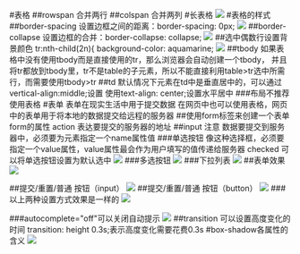 #表格
##rowspan
	合并两行
##colspan
	合并两列
#长表格
![](/img/0726/1.png)
#表格的样式
##border-spacing
	设置边框之间的距离：border-spacing: 0px;
![](/img/0726/2.png)
##border-collapse
	设置边框的合并：border-collapse: collapse;
![](/img/0726/3.png)
##选中偶数行设置背景颜色
	tr:nth-child(2n){
            background-color: aquamarine;
![](/img/0726/4.png)
##tbody
	如果表格中没有使用tbody而是直接使用的tr，那么浏览器会自动创建一个tbody，
	并且将tr都放到tbody里，tr不是table的子元素，所以不能直接利用table>tr选中所需行，而需要使用tbody>tr
##td
	默认情况下元素在td中是垂直居中的，可以通过vertical-align:middle;设置
	使用text-align: center;设置水平居中
###布局不推荐使用表格
#表单
	表单在现实生活中用于提交数据
	在网页中也可以使用表格，网页中的表单用于将本地的数据提交给远程的服务器
##使用form标签来创建一个表单
	form的属性
		action 表达要提交的服务器的地址
##input
	注意 数据要提交到服务器中，必须要为元素指定一个name属性值
###单选按钮	
	像这种选择框，必须要指定一个value属性，value属性最会作为用户填写的值传递给服务器
	checked 可以将单选按钮设置为默认选中
![](/img/0726/5.png)
###多选按钮
![](/img/0726/6.png)
###下拉列表
![](/img/0726/7.png)
##表单效果
![](/img/0726/8.png)

##提交/重置/普通 按钮（input）
![](/img/0726/9.png)
##提交/重置/普通 按钮（button）
![](/img/0726/10.png)
###以上两种设置方式效果是一样的
![](/img/0726/11.png)

###autocomplete="off"可以关闭自动提示
![](/img/0726/12.png)
##transition
	可以设置高度变化的时间
	transition: height 0.3s;表示高度变化需要花费0.3s
#box-shadow各属性的含义
![](/img/0726/13.png)